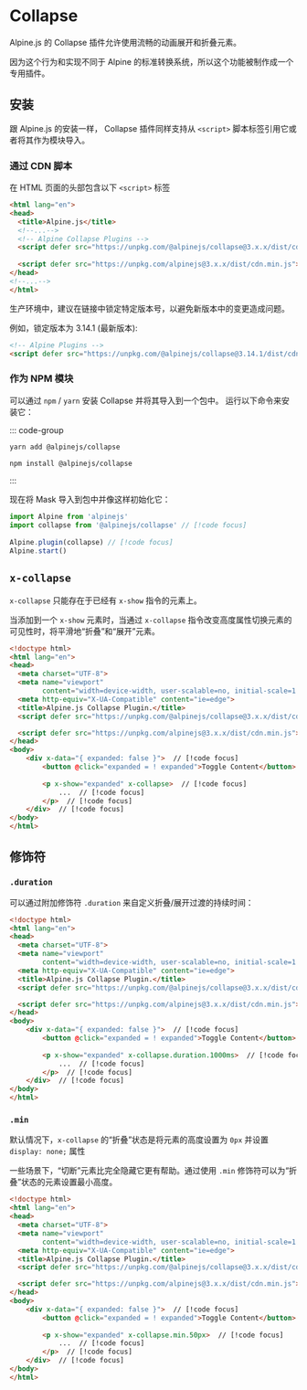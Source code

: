 # Collapse

Alpine.js 的 Collapse 插件允许使用流畅的动画展开和折叠元素。

因为这个行为和实现不同于 Alpine 的标准转换系统，所以这个功能被制作成一个专用插件。

## 安装

跟 Alpine.js 的安装一样， Collapse 插件同样支持从 `<script>` 脚本标签引用它或者将其作为模块导入。

### 通过 CDN 脚本


在 HTML 页面的头部包含以下 `<script>` 标签

```html
<html lang="en">
<head>
  <title>Alpine.js</title>
  <!--...-->
  <!-- Alpine Collapse Plugins -->
  <script defer src="https://unpkg.com/@alpinejs/collapse@3.x.x/dist/cdn.min.js"></script> // [!code focus]
  
  <script defer src="https://unpkg.com/alpinejs@3.x.x/dist/cdn.min.js"></script> // [!code focus]
</head>
<!--...-->
</html>
```

生产环境中，建议在链接中锁定特定版本号，以避免新版本中的变更造成问题。

例如，锁定版本为 3.14.1 (最新版本):

```html
<!-- Alpine Plugins -->
<script defer src="https://unpkg.com/@alpinejs/collapse@3.14.1/dist/cdn.min.js"></script>
```


### 作为 NPM 模块

可以通过 `npm` / `yarn` 安装 Collapse 并将其导入到一个包中。 运行以下命令来安装它：

::: code-group

```bash [yarn]
yarn add @alpinejs/collapse
```

```bash [npm]
npm install @alpinejs/collapse
```

:::

现在将 Mask 导入到包中并像这样初始化它：

```javascript
import Alpine from 'alpinejs'
import collapse from '@alpinejs/collapse' // [!code focus]
 
Alpine.plugin(collapse) // [!code focus]
Alpine.start()
```

## `x-collapse`

`x-collapse` 只能存在于已经有 `x-show` 指令的元素上。

当添加到一个 `x-show` 元素时，当通过 `x-collapse` 指令改变高度属性切换元素的可见性时，将平滑地“折叠”和“展开”元素。

```html
<!doctype html>
<html lang="en">
<head>
  <meta charset="UTF-8">
  <meta name="viewport"
        content="width=device-width, user-scalable=no, initial-scale=1.0, maximum-scale=1.0, minimum-scale=1.0">
  <meta http-equiv="X-UA-Compatible" content="ie=edge">
  <title>Alpine.js Collapse Plugin.</title>
  <script defer src="https://unpkg.com/@alpinejs/collapse@3.x.x/dist/cdn.min.js"></script>

  <script defer src="https://unpkg.com/alpinejs@3.x.x/dist/cdn.min.js"></script>
</head>
<body>
    <div x-data="{ expanded: false }">  // [!code focus]
        <button @click="expanded = ! expanded">Toggle Content</button>  // [!code focus]
     
        <p x-show="expanded" x-collapse>  // [!code focus]
            ...  // [!code focus]
        </p>  // [!code focus]
    </div>  // [!code focus]
</body>
</html>
```

## 修饰符

### `.duration` 

可以通过附加修饰符 `.duration` 来自定义折叠/展开过渡的持续时间：

```html {17}
<!doctype html>
<html lang="en">
<head>
  <meta charset="UTF-8">
  <meta name="viewport"
        content="width=device-width, user-scalable=no, initial-scale=1.0, maximum-scale=1.0, minimum-scale=1.0">
  <meta http-equiv="X-UA-Compatible" content="ie=edge">
  <title>Alpine.js Collapse Plugin.</title>
  <script defer src="https://unpkg.com/@alpinejs/collapse@3.x.x/dist/cdn.min.js"></script>

  <script defer src="https://unpkg.com/alpinejs@3.x.x/dist/cdn.min.js"></script>
</head>
<body>
    <div x-data="{ expanded: false }">  // [!code focus]
        <button @click="expanded = ! expanded">Toggle Content</button> // [!code focus]
     
        <p x-show="expanded" x-collapse.duration.1000ms>  // [!code focus]
            ...  // [!code focus]
        </p>  // [!code focus]
    </div>  // [!code focus]
</body>
</html>
```

### `.min`

默认情况下，`x-collapse` 的“折叠”状态是将元素的高度设置为 `0px` 并设置 `display: none;` 属性

一些场景下，“切断”元素比完全隐藏它更有帮助。通过使用 `.min` 修饰符可以为“折叠”状态的元素设置最小高度。

```html
<!doctype html>
<html lang="en">
<head>
  <meta charset="UTF-8">
  <meta name="viewport"
        content="width=device-width, user-scalable=no, initial-scale=1.0, maximum-scale=1.0, minimum-scale=1.0">
  <meta http-equiv="X-UA-Compatible" content="ie=edge">
  <title>Alpine.js Collapse Plugin.</title>
  <script defer src="https://unpkg.com/@alpinejs/collapse@3.x.x/dist/cdn.min.js"></script>

  <script defer src="https://unpkg.com/alpinejs@3.x.x/dist/cdn.min.js"></script>
</head>
<body>
    <div x-data="{ expanded: false }">  // [!code focus]
        <button @click="expanded = ! expanded">Toggle Content</button>  // [!code focus]
     
        <p x-show="expanded" x-collapse.min.50px>  // [!code focus]
            ...  // [!code focus]
        </p>  // [!code focus]
    </div>  // [!code focus]
</body>
</html>
```